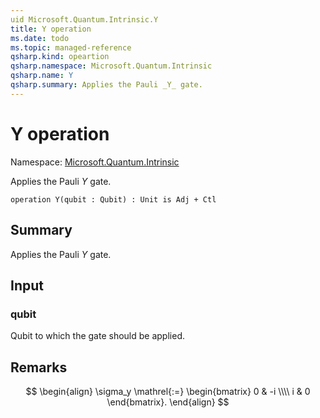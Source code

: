 ```yaml
---
uid Microsoft.Quantum.Intrinsic.Y
title: Y operation
ms.date: todo
ms.topic: managed-reference
qsharp.kind: opeartion
qsharp.namespace: Microsoft.Quantum.Intrinsic
qsharp.name: Y
qsharp.summary: Applies the Pauli _Y_ gate.
---
```


# Y operation

Namespace: [Microsoft.Quantum.Intrinsic](xref:Microsoft.Quantum.Intrinsic)

Applies the Pauli _Y_ gate.
```qsharp
operation Y(qubit : Qubit) : Unit is Adj + Ctl
```

## Summary
Applies the Pauli _Y_ gate.

## Input
### qubit
Qubit to which the gate should be applied.

## Remarks
$$
\begin{align}
    \sigma_y \mathrel{:=}
    \begin{bmatrix}
        0 & -i \\\\
        i & 0
    \end{bmatrix}.
\end{align}
$$
